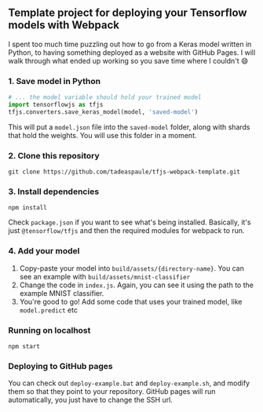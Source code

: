## Template project for deploying your Tensorflow models with Webpack

I spent too much time puzzling out how to go from a Keras model written in Python, to having something deployed as a website with GitHub Pages. I will walk through what ended up working so you save time where I couldn't :smile:

### 1. Save model in Python
```python
# ... the model variable should hold your trained model
import tensorflowjs as tfjs
tfjs.converters.save_keras_model(model, 'saved-model')
```
This will put a ```model.json``` file into the ```saved-model``` folder, along with shards that hold the weights. You will use this folder in a moment.

### 2. Clone this repository
```
git clone https://github.com/tadeaspaule/tfjs-webpack-template.git
```

### 3. Install dependencies
```
npm install
```
Check ```package.json``` if you want to see what's being installed. Basically, it's just ```@tensorflow/tfjs``` and then the required modules for webpack to run.

### 4. Add your model
1. Copy-paste your model into ```build/assets/{directory-name}```. You can see an example with ```build/assets/mnist-classifier```
2. Change the code in ```index.js```. Again, you can see it using the path to the example MNIST classifier.
3. You're good to go! Add some code that uses your trained model, like ```model.predict``` etc

### Running on localhost
```npm start```

### Deploying to GitHub pages
You can check out ```deploy-example.bat``` and ```deploy-example.sh```, and modify them so that they point to your repository. GitHub pages will run automatically, you just have to change the SSH url.
